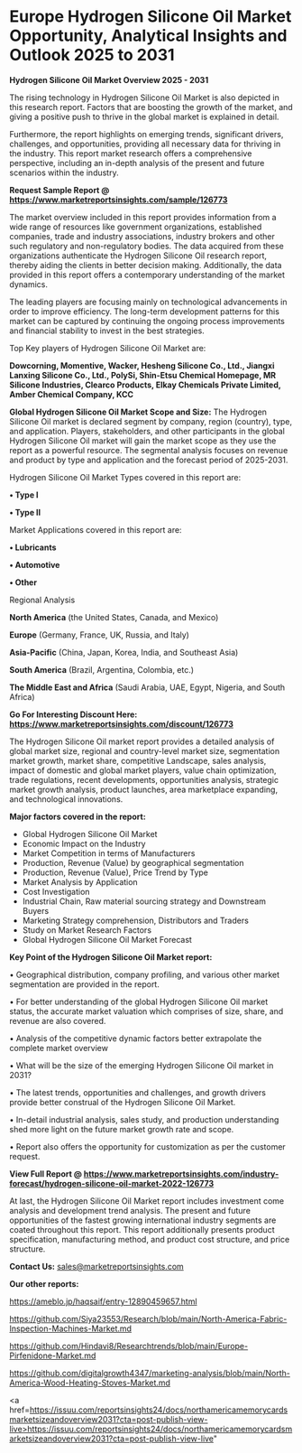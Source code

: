 # Europe Hydrogen Silicone Oil Market Opportunity, Analytical Insights and Outlook 2025 to 2031

<Strong> Hydrogen Silicone Oil Market Overview 2025 - 2031</strong>

The rising technology in Hydrogen Silicone Oil Market is also depicted in this research report. Factors that are boosting the growth of the market, and giving a positive push to thrive in the global market is explained in detail.

Furthermore, the report highlights on emerging trends, significant drivers, challenges, and opportunities, providing all necessary data for thriving in the industry. This report market research offers a comprehensive perspective, including an in-depth analysis of the present and future scenarios within the industry.

<strong>Request Sample Report @ <a href=https://www.marketreportsinsights.com/sample/126773>https://www.marketreportsinsights.com/sample/126773</a></strong>

The market overview included in this report provides information from a wide range of resources like government organizations, established companies, trade and industry associations, industry brokers and other such regulatory and non-regulatory bodies. The data acquired from these organizations authenticate the Hydrogen Silicone Oil research report, thereby aiding the clients in better decision making. Additionally, the data provided in this report offers a contemporary understanding of the market dynamics.

The leading players are focusing mainly on technological advancements in order to improve efficiency. The long-term development patterns for this market can be captured by continuing the ongoing process improvements and financial stability to invest in the best strategies.

Top Key players of Hydrogen Silicone Oil Market are:

<strong>Dowcorning, Momentive, Wacker, Hesheng Silicone Co., Ltd., Jiangxi Lanxing Silicone Co., Ltd., PolySi, Shin-Etsu Chemical Homepage, MR Silicone Industries, Clearco Products, Elkay Chemicals Private Limited, Amber Chemical Company, KCC</strong>

<strong><b>Global Hydrogen Silicone Oil Market Scope and Size:</b></strong>
The Hydrogen Silicone Oil market is declared segment by company, region (country), type, and application. Players, stakeholders, and other participants in the global Hydrogen Silicone Oil market will gain the market scope as they use the report as a powerful resource. The segmental analysis focuses on revenue and product by type and application and the forecast period of 2025-2031.

Hydrogen Silicone Oil Market Types covered in this report are:

<strong>• Type I

• Type II</strong>

Market Applications covered in this report are:

<strong>• Lubricants

• Automotive

• Other</strong> 

Regional Analysis

<strong>North America</strong> (the United States, Canada, and Mexico)

<strong>Europe</strong> (Germany, France, UK, Russia, and Italy)

<strong>Asia-Pacific</strong> (China, Japan, Korea, India, and Southeast Asia)

<strong>South America</strong> (Brazil, Argentina, Colombia, etc.)

<strong>The Middle East and Africa</strong> (Saudi Arabia, UAE, Egypt, Nigeria, and South Africa)

<strong>Go For Interesting Discount Here: <a href=https://www.marketreportsinsights.com/discount/126773>https://www.marketreportsinsights.com/discount/126773</a></strong>

The Hydrogen Silicone Oil market report provides a detailed analysis of global market size, regional and country-level market size, segmentation market growth, market share, competitive Landscape, sales analysis, impact of domestic and global market players, value chain optimization, trade regulations, recent developments, opportunities analysis, strategic market growth analysis, product launches, area marketplace expanding, and technological innovations.

<strong><b>Major factors covered in the report:</b></strong>
<ul>
  <li>Global Hydrogen Silicone Oil Market </li>
  <li>Economic Impact on the Industry</li>
  <li>Market Competition in terms of Manufacturers</li>
  <li>Production, Revenue (Value) by geographical segmentation</li>
  <li>Production, Revenue (Value), Price Trend by Type</li>
  <li>Market Analysis by Application</li>
  <li>Cost Investigation</li>
  <li>Industrial Chain, Raw material sourcing strategy and Downstream Buyers</li>
  <li>Marketing Strategy comprehension, Distributors and Traders</li>
  <li>Study on Market Research Factors</li>
  <li>Global Hydrogen Silicone Oil Market Forecast</li>
</ul>

<strong><b>Key Point of the Hydrogen Silicone Oil Market report:</b></strong>

• Geographical distribution, company profiling, and various other market segmentation are provided in the report.

• For better understanding of the global Hydrogen Silicone Oil market status, the accurate market valuation which comprises of size, share, and revenue are also covered.

• Analysis of the competitive dynamic factors better extrapolate the complete market overview

• What will be the size of the emerging Hydrogen Silicone Oil market in 2031?

• The latest trends, opportunities and challenges, and growth drivers provide better construal of the Hydrogen Silicone Oil Market.

• In-detail industrial analysis, sales study, and production understanding shed more light on the future market growth rate and scope.

• Report also offers the opportunity for customization as per the customer request.

<strong><b>View Full Report @ <a href=https://www.marketreportsinsights.com/industry-forecast/hydrogen-silicone-oil-market-2022-126773>https://www.marketreportsinsights.com/industry-forecast/hydrogen-silicone-oil-market-2022-126773</a></b></strong>


At last, the Hydrogen Silicone Oil Market report includes investment come analysis and development trend analysis. The present and future opportunities of the fastest growing international industry segments are coated throughout this report. This report additionally presents product specification, manufacturing method, and product cost structure, and price structure.

<strong>Contact Us:</strong>
sales@marketreportsinsights.com

<strong>Our other reports:</strong>

<a href=https://ameblo.jp/haqsaif/entry-12890459657.html>https://ameblo.jp/haqsaif/entry-12890459657.html</a>

<a href=https://github.com/Siya23553/Research/blob/main/North-America-Fabric-Inspection-Machines-Market.md>https://github.com/Siya23553/Research/blob/main/North-America-Fabric-Inspection-Machines-Market.md</a>

<a href=https://github.com/Hindavi8/Researchtrends/blob/main/Europe-Pirfenidone-Market.md>https://github.com/Hindavi8/Researchtrends/blob/main/Europe-Pirfenidone-Market.md</a>

<a href=https://github.com/digitalgrowth4347/marketing-analysis/blob/main/North-America-Wood-Heating-Stoves-Market.md>https://github.com/digitalgrowth4347/marketing-analysis/blob/main/North-America-Wood-Heating-Stoves-Market.md</a>

<a href=https://issuu.com/reportsinsights24/docs/northamericamemorycardsmarketsizeandoverview2031?cta=post-publish-view-live>https://issuu.com/reportsinsights24/docs/northamericamemorycardsmarketsizeandoverview2031?cta=post-publish-view-live</a>"

